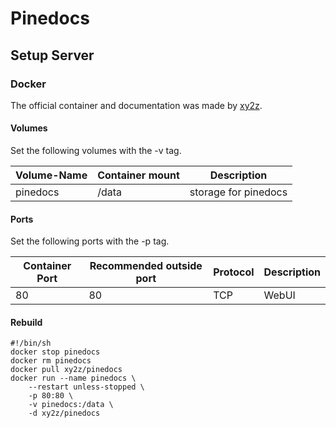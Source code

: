 # Pinedocs

## Setup Server

### Docker

The official container and documentation was made by [xy2z](https://hub.docker.com/r/xy2z/pinedocs).

#### Volumes
Set the following volumes with the -v tag.

| Volume-Name      | Container mount | Description             |
| ---------------- | --------------- | ----------------------- |
| pinedocs         | /data           | storage for pinedocs    |

#### Ports
Set the following ports with the -p tag.

| Container Port | Recommended outside port | Protocol | Description |
| -------------- | ------------------------ | -------- | ----------- |
| 80             | 80                       | TCP      | WebUI       |

#### Rebuild

```
#!/bin/sh
docker stop pinedocs
docker rm pinedocs
docker pull xy2z/pinedocs
docker run --name pinedocs \
	--restart unless-stopped \
	-p 80:80 \
	-v pinedocs:/data \
	-d xy2z/pinedocs
```
